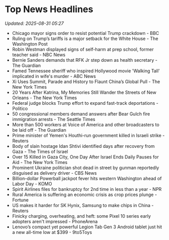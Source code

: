# Top News Headlines

_Updated: 2025-08-31 05:27_

- Chicago mayor signs order to resist potential Trump crackdown - BBC
- Ruling on Trump’s tariffs is a major setback for the White House - The Washington Post
- Robin Westman displayed signs of self-harm at prep school, former teacher said - NBC News
- Bernie Sanders demands that RFK Jr step down as health secretary - The Guardian
- Famed Tennessee sheriff who inspired Hollywood movie 'Walking Tall' implicated in wife's murder - ABC News
- Xi Uses Summit, Parade and History to Flaunt China’s Global Pull - The New York Times
- 20 Years After Katrina, My Memories Still Wander the Streets of New Orleans - The New York Times
- Federal judge blocks Trump effort to expand fast-track deportations - Politico
- 50 congressional members demand answers after Bear Gulch fire immigration arrests - The Seattle Times
- More than 500 workers at Voice of America and other broadcasters to be laid off - The Guardian
- Prime minister of Yemen's Houthi-run government killed in Israeli strike - Reuters
- Body of slain hostage Idan Shtivi identified days after recovery from Gaza - The Times of Israel
- Over 15 Killed in Gaza City, One Day After Israel Ends Daily Pauses for Aid - The New York Times
- Prominent Ukraine politician shot dead in street by gunman reportedly disguised as delivery driver - CBS News
- Billion-dollar Powerball jackpot fever hits western Washington ahead of Labor Day - KOMO
- Spirit Airlines files for bankruptcy for 2nd time in less than a year - NPR
- Rural America is suffering an economic crisis as crop prices plunge - Fortune
- US makes it harder for SK Hynix, Samsung to make chips in China - Reuters
- Finicky charging, overheating, and heft: some Pixel 10 series early adopters aren't impressed - PhoneArena
- Lenovo’s compact yet powerful Legion Tab Gen 3 Android tablet just hit a new all-time low at $399 - 9to5Toys